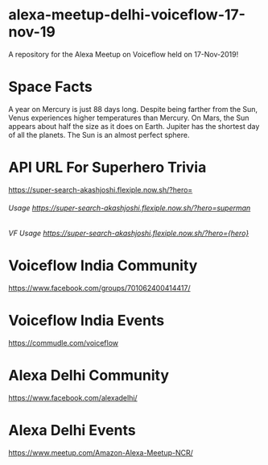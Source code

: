 # alexa-meetup-delhi-voiceflow-17-nov-19
A repository for the Alexa Meetup on Voiceflow held on 17-Nov-2019!

# Space Facts
A year on Mercury is just 88 days long.
Despite being farther from the Sun, Venus experiences higher temperatures than Mercury.
On Mars, the Sun appears about half the size as it does on Earth.
Jupiter has the shortest day of all the planets.
The Sun is an almost perfect sphere.

# API URL For Superhero Trivia
https://super-search-akashjoshi.flexiple.now.sh/?hero=
###### Usage https://super-search-akashjoshi.flexiple.now.sh/?hero=superman
###### VF Usage https://super-search-akashjoshi.flexiple.now.sh/?hero={hero}

# Voiceflow India Community
https://www.facebook.com/groups/701062400414417/

# Voiceflow India Events
https://commudle.com/voiceflow

# Alexa Delhi Community
https://www.facebook.com/alexadelhi/

# Alexa Delhi Events
https://www.meetup.com/Amazon-Alexa-Meetup-NCR/
